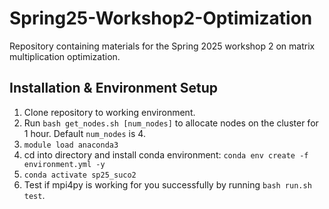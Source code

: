# Spring25-Workshop2-Optimization

Repository containing materials for the Spring 2025 workshop 2 on matrix multiplication optimization.

## Installation & Environment Setup

1. Clone repository to working environment. 
2. Run `bash get_nodes.sh [num_nodes]` to allocate nodes on the cluster for 1 hour. Default `num_nodes` is 4. 
3. `module load anaconda3`
4. cd into directory and install conda environment: `conda env create -f environment.yml -y`
5. `conda activate sp25_suco2`
6. Test if mpi4py is working for you successfully by running `bash run.sh test`.


